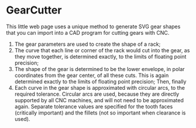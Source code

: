 # GearCutter
This little web page uses a unique method to generate SVG gear shapes that you can import into a CAD program for
cutting gears with CNC.

 1. The gear parameters are used to create the shape of a rack;
 2. The curve that each line or corner of the rack would cut into the gear, as they move together,
    is determined exactly, to the limits of floating point precision;
 3. The shape of the gear is determined to be the lower envelope, in polar coordinates from the
    gear center, of all these cuts.  This is again determined exactly to the limits of floating point
    precision; Then, finally
 4. Each curve in the gear shape is approximated with circular arcs, to the required tolerance.
    Circular arcs are used, because they are directly supported by all CNC machines, and will not need
    to be approximated again.  Separate tolerance values are specified for the tooth faces
    (critically important) and the fillets (not so important when clearance is used).

